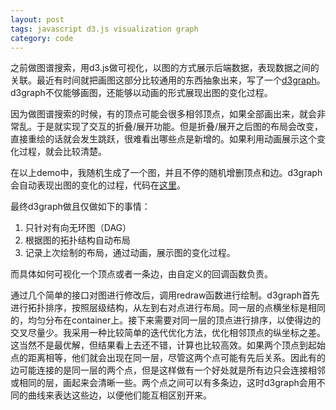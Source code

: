 ```yaml
---
layout: post
tags: javascript d3.js visualization graph
category: code
---
```


<script src="/assets/javascripts/d3graph/d3.min.js" type="text/javascript"></script>
<script src="/assets/javascripts/d3graph/d3graph.js" type="text/javascript"></script>
<script src="/assets/javascripts/d3graph/demo2.js" type="text/javascript"></script>
<div id="main"></div>
<script>
demo();
</script>

之前做图谱搜索，用d3.js做可视化，以图的方式展示后端数据，表现数据之间的关联。最近有时间就把画图这部分比较通用的东西抽象出来，写了一个[d3graph](https://github.com/yihe2/d3graph)。d3graph不仅能够画图，还能够以动画的形式展现出图的变化过程。

因为做图谱搜索的时候，有的顶点可能会很多相邻顶点，如果全部画出来，就会非常乱。于是就实现了交互的折叠/展开功能。但是折叠/展开之后图的布局会改变，直接重绘的话就会发生跳跃，很难看出哪些点是新增的。如果利用动画展示这个变化过程，就会比较清楚。

在以上demo中，我随机生成了一个图，并且不停的随机增删顶点和边。d3graph会自动表现出图的变化的过程，代码在[这里](https://github.com/yihe2/d3graph/blob/master/example/demo2.js)。

最终d3graph做且仅做如下的事情：

1. 只针对有向无环图（DAG）
2. 根据图的拓扑结构自动布局
3. 记录上次绘制的布局，通过动画，展示图的变化过程。

而具体如何可视化一个顶点或者一条边，由自定义的回调函数负责。

通过几个简单的接口对图进行修改后，调用redraw函数进行绘制。d3graph首先进行拓扑排序，按照层级结构，从左到右对点进行布局。同一层的点横坐标是相同的，均匀分布在container上。接下来需要对同一层的顶点进行排序，以使得边的交叉尽量少。我采用一种比较简单的迭代优化方法，优化相邻顶点的纵坐标之差。这当然不是最优解，但结果看上去还不错，计算也比较高效。如果两个顶点到起始点的距离相等，他们就会出现在同一层，尽管这两个点可能有先后关系。因此有的边可能连接的是同一层的两个点，但是这样做有一个好处就是所有边只会连接相邻或相同的层，画起来会清晰一些。两个点之间可以有多条边，这时d3graph会用不同的曲线来表达这些边，以便他们能互相区别开来。
